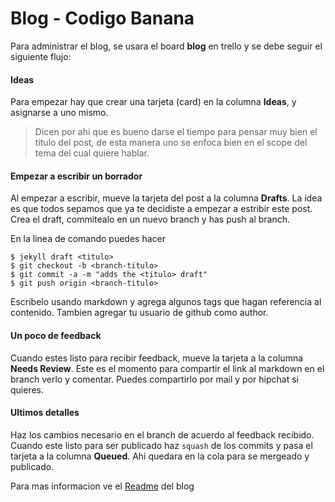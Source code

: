 # Blog - Codigo Banana

Para administrar el blog, se usara el board **blog** en trello y se debe seguir el siguiente flujo:

#### Ideas

Para empezar hay que crear una tarjeta (card) en la columna **Ideas**, y asignarse a uno mismo.

> Dicen por ahi que es bueno darse el tiempo para pensar muy bien el titulo del post, de esta manera uno se enfoca bien en el scope del tema del cual quiere hablar.

#### Empezar a escribir un borrador

Al empezar a escribir, mueve la tarjeta del post a la columna **Drafts**. La idea es que todos sepamos que ya te decidiste a empezar a estribir este post. Crea el draft, commitealo en un nuevo branch y has push al branch.

En la linea de comando puedes hacer

```shell
$ jekyll draft <titulo>
$ git checkout -b <branch-titulo>
$ git commit -a -m "adds the <titulo> draft"
$ git push origin <branch-titulo>
```

Escribelo usando markdown y agrega algunos tags que hagan referencia al contenido. Tambien agregar tu usuario de github como author.

#### Un poco de feedback

Cuando estes listo para recibir feedback, mueve la tarjeta a la columna **Needs Review**. Este es el momento para compartir el link al markdown en el branch verlo y comentar. Puedes compartirlo por mail y por hipchat si quieres.

#### Ultimos detalles

Haz los cambios necesario en el branch de acuerdo al feedback recibido. Cuando este listo para ser publicado haz `squash` de los commits y pasa el tarjeta a la columna **Queued**. Ahi quedara en la cola para se mergeado y publicado.

Para mas informacion ve el [Readme](https://github.com/platanus/blog/blob/master/README.MD) del blog
